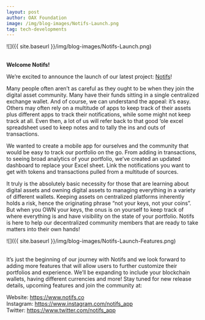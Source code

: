 ```yaml
---
layout: post
author: OAX Foundation
image: /img/blog-images/Notifs-Launch.png
tag: tech-developments
---
```


![]({{ site.baseurl }}/img/blog-images/Notifs-Launch.png)

<br><b>Welcome Notifs!</b>

We’re excited to announce the launch of our latest project: <a href="https://www.notifs.co">Notifs</a>!

Many people often aren’t as careful as they ought to be when they join the digital asset community. Many have their funds sitting in a single centralized exchange wallet. And of course, we can understand the appeal: it’s easy. Others may often rely on a multitude of apps to keep track of their assets plus different apps to track their notifications, while some might not keep track at all. Even then, a lot of us will refer back to that good ‘ole excel spreadsheet used to keep notes and to tally the ins and outs of transactions. 

We wanted to create a mobile app for ourselves and the community that would be easy to track our portfolio on the go. From adding in transactions, to seeing broad analytics of your portfolio,  we’ve created an updated dashboard to replace your Excel sheet. Link the notifications you want to get with tokens and transactions pulled from a multitude of sources.

It truly is the absolutely basic necessity for those that are learning about digital assets and owning digital assets to managing everything in a variety of different wallets. Keeping assets on centralized platforms inherently holds a risk, hence the originating phrase “not your keys, not your coins”. But when you OWN your keys, the onus is on yourself to keep track of where everything is and have visibility on the state of your portfolio. Notifs is here to help our decentralized community members that are ready to take matters into their own hands!<br>

![]({{ site.baseurl }}/img/blog-images/Notifs-Launch-Features.png)

<br>It’s just the beginning of our journey with Notifs and we look forward to adding more features that will allow users to further customize their portfolios and experience. We’ll be expanding to include your blockchain wallets, having different currencies and more! Stay tuned for new release details, upcoming features and join the community at:

Website: <a href="https://www.notifs.co">https://www.notifs.co</a><br>
Instagram: <a href="https://www.instagram.com/notifs_app/">https://www.instagram.com/notifs_app</a><br>
Twitter: <a href="https://www.twitter.com/notifs_app">https://www.twitter.com/notifs_app</a><br>


